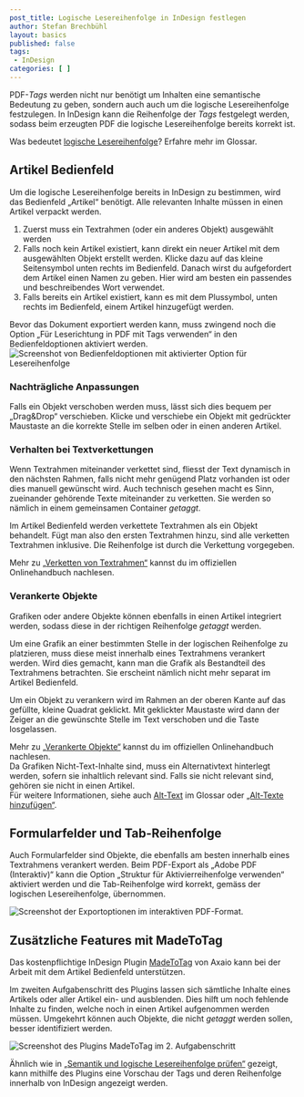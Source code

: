 ```yaml
---
post_title: Logische Lesereihenfolge in InDesign festlegen
author: Stefan Brechbühl
layout: basics
published: false
tags: 
 - InDesign
categories: [ ]
---
```

PDF-*Tags* werden nicht nur benötigt um Inhalten eine semantische Bedeutung zu geben, sondern auch auch um die logische Lesereihenfolge festzulegen. In InDesign kann die Reihenfolge der *Tags* festgelegt werden, sodass beim erzeugten PDF die logische Lesereihenfolge bereits korrekt ist.

<aside class="note-block">Was bedeutet <a href="https://accessible-pdf.info/de/glossar/#logische-lesereihenfolge">logische Lesereihenfolge</a>? Erfahre mehr im Glossar.</aside>

## Artikel Bedienfeld

Um die logische Lesereihenfolge bereits in InDesign zu bestimmen, wird das Bedienfeld „Artikel“ benötigt. Alle relevanten Inhalte müssen in einen Artikel verpackt werden. 

1. Zuerst muss ein Textrahmen (oder ein anderes Objekt) ausgewählt werden
2. Falls noch kein Artikel existiert, kann direkt ein neuer Artikel mit dem ausgewählten Objekt erstellt werden. Klicke dazu auf das kleine Seitensymbol unten rechts im Bedienfeld. Danach wirst du aufgefordert dem Artikel einen Namen zu geben. Hier wird am besten ein passendes und beschreibendes Wort verwendet.
3. Falls bereits ein Artikel existiert, kann es mit dem Plussymbol, unten rechts im Bedienfeld, einem Artikel hinzugefügt werden.

<p class="warning-block">Bevor das Dokument exportiert werden kann, muss zwingend noch die Option „Für Leserichtung in PDF mit Tags verwenden“ in den Bedienfeldoptionen aktiviert werden.<br><img src="https://accessible-pdf.info/wp/wp-content/uploads/indesign-artikel-reihenfolge.png" alt="Screenshot von Bedienfeldoptionen mit aktivierter Option für Lesereihenfolge"/></p>

### Nachträgliche Anpassungen

Falls ein Objekt verschoben werden muss, lässt sich dies bequem per „Drag&Drop“ verschieben. Klicke und verschiebe ein Objekt mit gedrückter Maustaste an die korrekte Stelle im selben oder in einen anderen Artikel.

### Verhalten bei Textverkettungen

Wenn Textrahmen miteinander verkettet sind, fliesst der Text dynamisch in den nächsten Rahmen, falls nicht mehr genügend Platz vorhanden ist oder dies manuell gewünscht wird. Auch technisch gesehen macht es Sinn, zueinander gehörende Texte miteinander zu verketten. Sie werden so nämlich in einem gemeinsamen Container *getaggt*.

Im Artikel Bedienfeld werden verkettete Textrahmen als ein Objekt behandelt. Fügt man also den ersten Textrahmen hinzu, sind alle verketten Textrahmen inklusive. Die Reihenfolge ist durch die Verkettung vorgegeben.

<aside class="note-block">Mehr zu <a href="https://helpx.adobe.com/ch_de/indesign/using/threading-text.html">„Verketten von Textrahmen“</a> kannst du im offiziellen Onlinehandbuch nachlesen.</aside>

### Verankerte Objekte

Grafiken oder andere Objekte können ebenfalls in einen Artikel integriert werden, sodass diese in der richtigen Reihenfolge *getaggt* werden.

Um eine Grafik an einer bestimmten Stelle in der logischen Reihenfolge zu platzieren, muss diese meist innerhalb eines Textrahmens verankert werden. Wird dies gemacht, kann man die Grafik als Bestandteil des Textrahmens betrachten. Sie erscheint nämlich nicht mehr separat im Artikel Bedienfeld.

Um ein Objekt zu verankern wird im Rahmen an der oberen Kante auf das gefüllte, kleine Quadrat geklickt. Mit geklickter Maustaste wird dann der Zeiger an die gewünschte Stelle im Text verschoben und die Taste losgelassen.

<aside class="note-block">Mehr zu <a href="https://helpx.adobe.com/ch_de/indesign/using/anchored-objects.html">„Verankerte Objekte“</a> kannst du im offiziellen Onlinehandbuch nachlesen.</aside>

<aside class="note-block">Da Grafiken Nicht-Text-Inhalte sind, muss ein Alternativtext hinterlegt werden, sofern sie inhaltlich relevant sind. Falls sie nicht relevant sind, gehören sie nicht in einen Artikel.<br>Für weitere Informationen, siehe auch <a href="https://accessible-pdf.info/de/glossar/#alt-text">Alt-Text</a> im Glossar oder <a href="https://accessible-pdf.info/de/basics/alt-texte-hinzufuegen/">„Alt-Texte hinzufügen“</a>.</aside>

## Formularfelder und Tab-Reihenfolge

Auch Formularfelder sind Objekte, die ebenfalls am besten innerhalb eines Textrahmens verankert werden. Beim PDF-Export als „Adobe PDF (Interaktiv)“ kann die Option „Struktur für Aktivierreihenfolge verwenden“ aktiviert werden und die Tab-Reihenfolge wird korrekt, gemäss der logischen Lesereihenfolge, übernommen.

![Screenshot der Exportoptionen im interaktiven PDF-Format.](https://accessible-pdf.info/wp/wp-content/uploads/indesign_pdf_export_interaktiv.png)

## Zusätzliche Features mit MadeToTag

Das kostenpflichtige InDesign Plugin <a href="https://www.axaio.com/doku.php/de:products:madetotag">MadeToTag</a> von Axaio kann bei der Arbeit mit dem Artikel Bedienfeld unterstützen. 

Im zweiten Aufgabenschritt des Plugins lassen sich sämtliche Inhalte eines Artikels oder aller Artikel ein- und ausblenden. Dies hilft um noch fehlende Inhalte zu finden, welche noch in einen Artikel aufgenommen werden müssen. Umgekehrt können auch Objekte, die nicht *getaggt* werden sollen, besser identifiziert werden.

![Screenshot des Plugins MadeToTag im 2. Aufgabenschritt](https://accessible-pdf.info/wp/wp-content/uploads/mtt_artikel.png	)

Ähnlich wie in [„Semantik und logische Lesereihenfolge prüfen“](https://accessible-pdf.info/de/basics/semantik-und-logische-lesereihenfolge-pruefen/) gezeigt, kann mithilfe des Plugins eine Vorschau der Tags und deren Reihenfolge innerhalb von InDesign angezeigt werden.